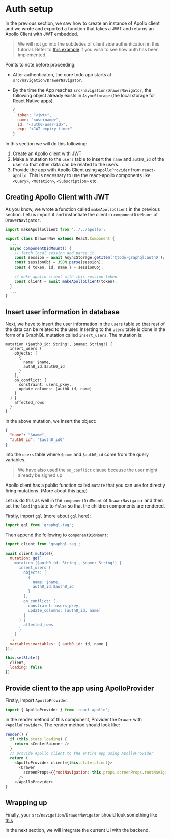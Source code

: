 # Auth setup

In the previous section, we saw how to create an instance of Apollo client and we wrote and exported a function that takes a JWT and returns an Apollo Client with JWT embedded.


> We will not go into the subtleties of client side authentication in this tutorial. Refer to [this example](https://github.com/expo/auth0-example) if you wish to see how auth has been implemented. 

Points to note before proceeding:

- After authenticaton, the core todo app starts at `src/navigation/DrawerNavigator`.
- By the time the App reaches `src/navigation/DrawerNavigator`, the following object already exists in `AsyncStorage` (the local storage for React Native apps).

  ```js
  {
    token: "<jwt>",
    name: "<username>",
    id: "<auth0-user-id>",
    exp: "<JWT expiry time>"
  }
  ```

In this section we will do this following:

1. Create an Apollo client with JWT
2. Make a mutation to the `users` table to insert the `name` and `auth0_id` of the user so that other data can be related to the users.
3. Provide the app with Apollo Client using `ApolloProvider` from `react-apollo`. This is necessary to use the react-apollo components like `<Query>`, `<Mutation>`, `<Subscription>`  etc.


## Creating Apollo Client with JWT

As you know, we wrote a function called `makeApolloClient` in the previous section. Let us import it and instantiate the client in `componentDidMount` of `DrawerNavigator`. 

```js
import makeApolloClient from '../../apollo';

export class DrawerNav extends React.Component {
  ...
  async componentDidMount() {
    // fetch local session and parse it
    const session = await AsyncStorage.getItem('@todo-graphql:auth0');
    const sessionObj = JSON.parse(session);
    const { token, id, name } = sessionObj;
    
    // make apollo client with this session token
    const client = await makeApolloClient(token);
  } 
  ...
}

```

## Insert user information in database

Next, we have to insert the user information in the `users` table so that rest of the data can be related to the user. Inserting to the `users` table is done in the form of a GraphQL mutation called `insert_users`. The mutation is:

```gql
mutation ($auth0_id: String!, $name: String!) {
  insert_users (
    objects: [
      {
        name: $name,
        auth0_id:$auth0_id
      }
    ],
    on_conflict: {
      constraint: users_pkey,
      update_columns: [auth0_id, name]
    }
  ) {
    affected_rows
  }
}
```

In the above mutation, we insert the object:

```json
{
  "name": "$name",
  "auth0_id": "$auth0_id0"
}
```

into the `users` table where `$name` and `$auth0_id` come from the query variables.

> We have also used the `on_conflict` clause because the user might already be signed up

Apollo client has a public function called `mutate` that you can use for directly firing mutations. (More about this [here](../apollo-concepts/apollo-manually-making-queries.md))

Let us do this as well in the `componentDidMount` of `DrawerNavigator` and then set the `loading` state to `false` so that the children components are rendered.

Firstly, import `gql` (more about `gql` here):

```js
import gql from 'graphql-tag';
```

Then append the following to `componentDidMount`:

```js
import client from 'graphql-tag';

await client.mutate({
  mutation: gql`
    mutation ($auth0_id: String!, $name: String!) {
      insert_users (
        objects: [
          {
            name: $name,
            auth0_id:$auth0_id
          }
        ],
        on_conflict: {
          constraint: users_pkey,
          update_columns: [auth0_id, name]
        }
      ) {
        affected_rows
      }
    }
  `,
  variables:variables: { auth0_id: id, name }
});

this.setState({
  client,
  loading: false
})
```

## Provide client to the app using ApolloProvider

Firstly, import `ApolloProvider`.

```js
import { ApolloProvider } from 'react-apollo';
```

In the render method of this component, Provider the `Drawer` with `<ApolloProvider>`. The render method should look like:

```js
render() {
  if (this.state.loading) {
    return <CenterSpinner />
  }
  // provide Apollo client to the entire app using ApolloProvider
  return (
    <ApolloProvider client={this.state.client}>
      <Drawer
        screenProps={{rootNavigation: this.props.screenProps.rootNavigation}}
      />
    </ApolloProvider>
}
```

## Wrapping up

Finally, your `src/navigation/DrawerNavigator` should look something like [this](TODO)

In the next section, we will integrate the current UI with the backend.
